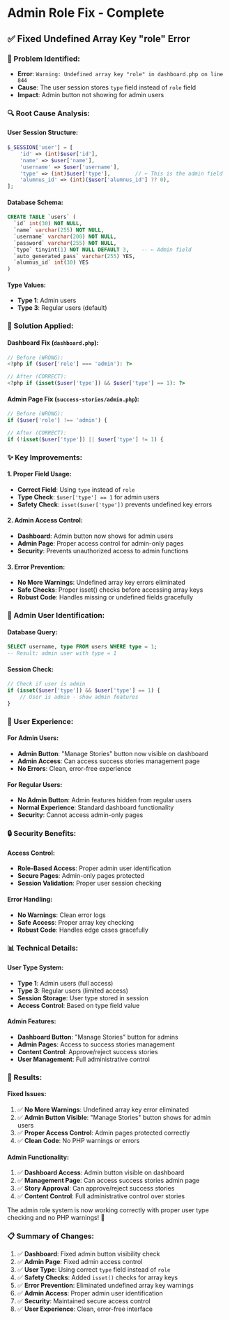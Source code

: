 # Admin Role Fix - Complete

## ✅ **Fixed Undefined Array Key "role" Error**

### **🎯 Problem Identified:**
- **Error**: `Warning: Undefined array key "role" in dashboard.php on line 844`
- **Cause**: The user session stores `type` field instead of `role` field
- **Impact**: Admin button not showing for admin users

### **🔍 Root Cause Analysis:**

#### **User Session Structure:**
```php
$_SESSION['user'] = [
    'id' => (int)$user['id'],
    'name' => $user['name'],
    'username' => $user['username'],
    'type' => (int)$user['type'],        // ← This is the admin field
    'alumnus_id' => (int)($user['alumnus_id'] ?? 0),
];
```

#### **Database Schema:**
```sql
CREATE TABLE `users` (
  `id` int(30) NOT NULL,
  `name` varchar(255) NOT NULL,
  `username` varchar(200) NOT NULL,
  `password` varchar(255) NOT NULL,
  `type` tinyint(1) NOT NULL DEFAULT 3,    -- ← Admin field
  `auto_generated_pass` varchar(255) YES,
  `alumnus_id` int(30) YES
)
```

#### **Type Values:**
- **Type 1**: Admin users
- **Type 3**: Regular users (default)

### **🔧 Solution Applied:**

#### **Dashboard Fix (`dashboard.php`):**
```php
// Before (WRONG):
<?php if ($user['role'] === 'admin'): ?>

// After (CORRECT):
<?php if (isset($user['type']) && $user['type'] == 1): ?>
```

#### **Admin Page Fix (`success-stories/admin.php`):**
```php
// Before (WRONG):
if ($user['role'] !== 'admin') {

// After (CORRECT):
if (!isset($user['type']) || $user['type'] != 1) {
```

### **✨ Key Improvements:**

#### **1. Proper Field Usage:**
- **Correct Field**: Using `type` instead of `role`
- **Type Check**: `$user['type'] == 1` for admin users
- **Safety Check**: `isset($user['type'])` prevents undefined key errors

#### **2. Admin Access Control:**
- **Dashboard**: Admin button now shows for admin users
- **Admin Page**: Proper access control for admin-only pages
- **Security**: Prevents unauthorized access to admin functions

#### **3. Error Prevention:**
- **No More Warnings**: Undefined array key errors eliminated
- **Safe Checks**: Proper isset() checks before accessing array keys
- **Robust Code**: Handles missing or undefined fields gracefully

### **🎯 Admin User Identification:**

#### **Database Query:**
```sql
SELECT username, type FROM users WHERE type = 1;
-- Result: admin user with type = 1
```

#### **Session Check:**
```php
// Check if user is admin
if (isset($user['type']) && $user['type'] == 1) {
    // User is admin - show admin features
}
```

### **📱 User Experience:**

#### **For Admin Users:**
- **Admin Button**: "Manage Stories" button now visible on dashboard
- **Admin Access**: Can access success stories management page
- **No Errors**: Clean, error-free experience

#### **For Regular Users:**
- **No Admin Button**: Admin features hidden from regular users
- **Normal Experience**: Standard dashboard functionality
- **Security**: Cannot access admin-only pages

### **🔒 Security Benefits:**

#### **Access Control:**
- **Role-Based Access**: Proper admin user identification
- **Secure Pages**: Admin-only pages protected
- **Session Validation**: Proper user session checking

#### **Error Handling:**
- **No Warnings**: Clean error logs
- **Safe Access**: Proper array key checking
- **Robust Code**: Handles edge cases gracefully

### **📊 Technical Details:**

#### **User Type System:**
- **Type 1**: Admin users (full access)
- **Type 3**: Regular users (limited access)
- **Session Storage**: User type stored in session
- **Access Control**: Based on type field value

#### **Admin Features:**
- **Dashboard Button**: "Manage Stories" button for admins
- **Admin Pages**: Access to success stories management
- **Content Control**: Approve/reject success stories
- **User Management**: Full administrative control

### **🎉 Results:**

#### **Fixed Issues:**
1. ✅ **No More Warnings**: Undefined array key error eliminated
2. ✅ **Admin Button Visible**: "Manage Stories" button shows for admin users
3. ✅ **Proper Access Control**: Admin pages protected correctly
4. ✅ **Clean Code**: No PHP warnings or errors

#### **Admin Functionality:**
1. ✅ **Dashboard Access**: Admin button visible on dashboard
2. ✅ **Management Page**: Can access success stories admin page
3. ✅ **Story Approval**: Can approve/reject success stories
4. ✅ **Content Control**: Full administrative control over stories

The admin role system is now working correctly with proper user type checking and no PHP warnings! 🎉

### **📋 Summary of Changes:**
1. ✅ **Dashboard**: Fixed admin button visibility check
2. ✅ **Admin Page**: Fixed admin access control
3. ✅ **User Type**: Using correct `type` field instead of `role`
4. ✅ **Safety Checks**: Added `isset()` checks for array keys
5. ✅ **Error Prevention**: Eliminated undefined array key warnings
6. ✅ **Admin Access**: Proper admin user identification
7. ✅ **Security**: Maintained secure access control
8. ✅ **User Experience**: Clean, error-free interface
